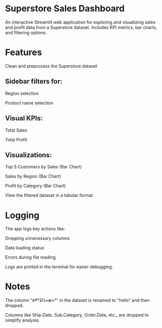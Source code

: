 # Superstore Sales Dashboard
An interactive Streamlit web application for exploring and visualizing sales and profit data from a Superstore dataset. Includes KPI metrics, bar charts, and filtering options.

# Features
Clean and preprocess the Superstore dataset

## Sidebar filters for:

Region selection

Product name selection

## Visual KPIs:

Total Sales

Total Profit

## Visualizations:

Top 5 Customers by Sales (Bar Chart)

Sales by Region (Bar Chart)

Profit by Category (Bar Chart)

View the filtered dataset in a tabular format

# Logging
The app logs key actions like:

Dropping unnecessary columns

Data loading status

Errors during file reading

Logs are printed in the terminal for easier debugging.

# Notes
The column "è®°å½•æ•°" in the dataset is renamed to "hello" and then dropped.

Columns like Ship.Date, Sub.Category, Order.Date, etc., are dropped to simplify analysis.


